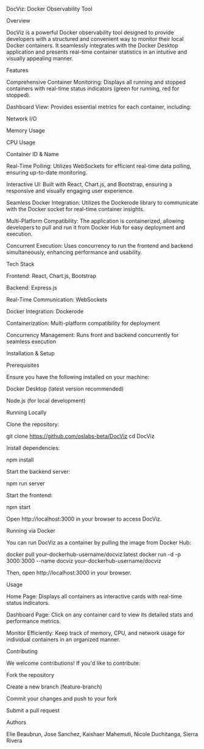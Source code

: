 DocViz: Docker Observability Tool

Overview

DocViz is a powerful Docker observability tool designed to provide developers with a structured and convenient way to monitor their local Docker containers. It seamlessly integrates with the Docker Desktop application and presents real-time container statistics in an intuitive and visually appealing manner.

Features

Comprehensive Container Monitoring: Displays all running and stopped containers with real-time status indicators (green for running, red for stopped).

Dashboard View: Provides essential metrics for each container, including:

Network I/O

Memory Usage

CPU Usage

Container ID & Name

Real-Time Polling: Utilizes WebSockets for efficient real-time data polling, ensuring up-to-date monitoring.

Interactive UI: Built with React, Chart.js, and Bootstrap, ensuring a responsive and visually engaging user experience.

Seamless Docker Integration: Utilizes the Dockerode library to communicate with the Docker socket for real-time container insights.

Multi-Platform Compatibility: The application is containerized, allowing developers to pull and run it from Docker Hub for easy deployment and execution.

Concurrent Execution: Uses concurrency to run the frontend and backend simultaneously, enhancing performance and usability.

Tech Stack

Frontend: React, Chart.js, Bootstrap

Backend: Express.js

Real-Time Communication: WebSockets

Docker Integration: Dockerode

Containerization: Multi-platform compatibility for deployment

Concurrency Management: Runs front and backend concurrently for seamless execution

Installation & Setup

Prerequisites

Ensure you have the following installed on your machine:

Docker Desktop (latest version recommended)

Node.js (for local development)

Running Locally

Clone the repository:

git clone https://github.com/oslabs-beta/DocViz
cd DocViz

Install dependencies:

npm install

Start the backend server:

npm run server

Start the frontend:

npm start

Open http://localhost:3000 in your browser to access DocViz.

Running via Docker

You can run DocViz as a container by pulling the image from Docker Hub:

 docker pull your-dockerhub-username/docviz:latest
 docker run -d -p 3000:3000 --name docviz your-dockerhub-username/docviz

Then, open http://localhost:3000 in your browser.

Usage

Home Page: Displays all containers as interactive cards with real-time status indicators.

Dashboard Page: Click on any container card to view its detailed stats and performance metrics.

Monitor Efficiently: Keep track of memory, CPU, and network usage for individual containers in an organized manner.

Contributing

We welcome contributions! If you'd like to contribute:

Fork the repository

Create a new branch (feature-branch)

Commit your changes and push to your fork

Submit a pull request

Authors

Elie Beaubrun,
Jose Sanchez,
Kaishaer Mahemuti,
Nicole Duchitanga,
Sierra Rivera


